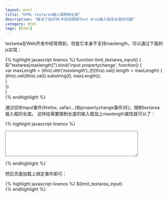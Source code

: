 ```yaml
---
layout: post
title: "HTML textarea输入框限制长度"
description: "解决了在HTML中如何限制Text Area输入指定长度的问题"
category: Html
tags: [Html]
---
```

textarea在Web开发中经常用到，但是它本身不支持maxlength，可以通过下面的js实现：
 
{% highlight javascript linenos %}
function limit_textarea_input() {  
    $("textarea[maxlength]").bind('input propertychange', function() {  
        var maxLength = $(this).attr('maxlength');  
        if ($(this).val().length > maxLength) {  
            $(this).val($(this).val().substring(0, maxLength));  
        }  
    })  
}  
{% endhighlight %}
 
通过侦听input事件(firefox, safari...)和propertychange事件(IE)，限制textarea输入框的长度。
这样给需要限制长度的输入框加上maxlength属性就可以了：

{% highlight javascript linenos %}
<textarea rows='5' cols='50' maxlength='250' name=''></textarea>  
{% endhighlight %}

然后页面加载上绑定事件即可：

{% highlight javascript linenos %}
$(limit_textarea_input)  
{% endhighlight %}
